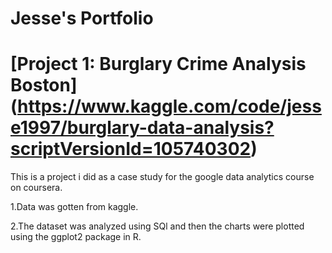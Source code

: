 # Jesse's Portfolio
# [Project 1: Burglary Crime Analysis Boston] (https://www.kaggle.com/code/jesse1997/burglary-data-analysis?scriptVersionId=105740302)
This is a project i did as a case study for the google data analytics course on coursera.

1.Data was gotten from kaggle.

2.The dataset was analyzed using SQl and then the charts were plotted using the ggplot2 package in R.


